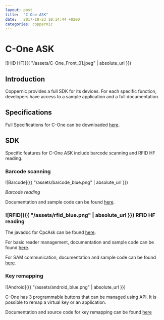 ```yaml
---
layout: post
title:  "C-One ASK"
date:   2017-10-23 10:14:44 +0200
categories: coppernic
---
```


C-One ASK
=========

![HID HF]({{ "/assets/C-One_Front_01.jpeg" | absolute_url }})

Introduction
------------

Coppernic provides a full SDK for its devices. For each specific function, developers have access to a sample application and a full documentation.

Specifications
--------------

Full Specifications for C-One can be downloaded [here](https://www.coppernic.fr/wp-content/uploads/Documentation/C-one/specification-c-one-fr.pdf).

SDK
---

Specific features for C-One ASK include barcode scanning and RFID HF reading.


### Barcode scanning

![Barcode]({{ "/assets/barcode_blue.png" | absolute_url }})

*Barcode reading*

Documentation and sample code can be found [here](https://github.com/Coppernic/ScanSample).

 
 ### ![RFID]({{ "/assets/rfid_blue.png" | absolute_url }}) RFID HF reading

The javadoc for CpcAsk can be found [here](https://github.com/Coppernic/coppernic.github.io/raw/master/assets/CpcAsk-3.0.0-javadoc.jar).

For basic reader management, documentation and sample code can be found [here](https://github.com/Coppernic/AskSample).

For SAM communication, documentation and sample code can be found [here](https://github.com/Coppernic/AskSamSample).


### Key remapping

![Android]({{ "/assets/android_blue.png" | absolute_url }})

C-One has 3 programmable buttons that can be managed using API. It is possible to remap a virtual key or an application.

Documentation and source code for key remapping can be found [here](https://github.com/Coppernic/KeyRemappingSample)

